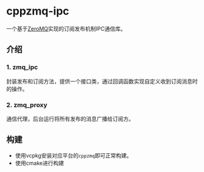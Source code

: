 # cppzmq-ipc

一个基于[ZeroMQ]实现的订阅发布机制IPC通信库。

## 介绍

### 1. zmq_ipc

封装发布和订阅方法，提供一个接口类，通过回调函数实现自定义收到订阅消息时的操作。

### 2. zmq_proxy

通信代理，后台运行将所有发布的消息广播给订阅方。

## 构建

- 使用vcpkg安装对应平台的`cppzmq`即可正常构建。
- 使用cmake进行构建

[ZeroMQ]: https://zeromq.org/ "ZeroMQ"
